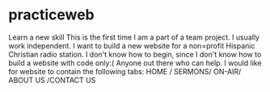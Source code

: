 # practiceweb
Learn a new skill
This is the first time I am a part of a team project. I usually work independent. I want to build a new website for a non=profit Hispanic Christian radio station. I don't know how to begin, since I don't know how to build a website with code only:( 
Anyone out there who can help. I would like for website to contain the following tabs:  HOME / SERMONS/ ON-AIR/ ABOUT US /CONTACT US
